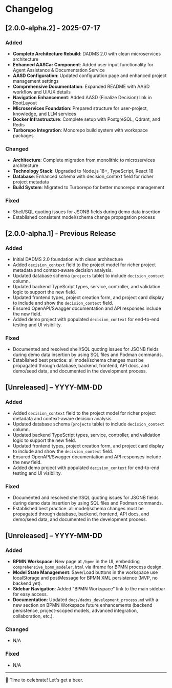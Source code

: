 # Changelog

## [2.0.0-alpha.2] - 2025-07-17

### Added
- **Complete Architecture Rebuild**: DADMS 2.0 with clean microservices architecture
- **Enhanced AASCar Component**: Added user input functionality for Agent Assistance & Documentation Service
- **AASD Configuration**: Updated configuration page and enhanced project management settings
- **Comprehensive Documentation**: Expanded README with AASD workflow and UI/UX details
- **Navigation Enhancement**: Added AASD (Finalize Decision) link in RootLayout
- **Microservices Foundation**: Prepared structure for user-project, knowledge, and LLM services
- **Docker Infrastructure**: Complete setup with PostgreSQL, Qdrant, and Redis
- **Turborepo Integration**: Monorepo build system with workspace packages

### Changed
- **Architecture**: Complete migration from monolithic to microservices architecture
- **Technology Stack**: Upgraded to Node.js 18+, TypeScript, React 18
- **Database**: Enhanced schema with decision_context field for richer project metadata
- **Build System**: Migrated to Turborepo for better monorepo management

### Fixed
- Shell/SQL quoting issues for JSONB fields during demo data insertion
- Established consistent model/schema change propagation process

## [2.0.0-alpha.1] - Previous Release
### Added
- Initial DADMS 2.0 foundation with clean architecture
- Added `decision_context` field to the project model for richer project metadata and context-aware decision analysis.
- Updated database schema (`projects` table) to include `decision_context` column.
- Updated backend TypeScript types, service, controller, and validation logic to support the new field.
- Updated frontend types, project creation form, and project card display to include and show the `decision_context` field.
- Ensured OpenAPI/Swagger documentation and API responses include the new field.
- Added demo project with populated `decision_context` for end-to-end testing and UI visibility.

### Fixed
- Documented and resolved shell/SQL quoting issues for JSONB fields during demo data insertion by using SQL files and Podman commands.
- Established best practice: all model/schema changes must be propagated through database, backend, frontend, API docs, and demo/seed data, and documented in the development process.

## [Unreleased] – YYYY-MM-DD
### Added
- Added `decision_context` field to the project model for richer project metadata and context-aware decision analysis.
- Updated database schema (`projects` table) to include `decision_context` column.
- Updated backend TypeScript types, service, controller, and validation logic to support the new field.
- Updated frontend types, project creation form, and project card display to include and show the `decision_context` field.
- Ensured OpenAPI/Swagger documentation and API responses include the new field.
- Added demo project with populated `decision_context` for end-to-end testing and UI visibility.

### Fixed
- Documented and resolved shell/SQL quoting issues for JSONB fields during demo data insertion by using SQL files and Podman commands.
- Established best practice: all model/schema changes must be propagated through database, backend, frontend, API docs, and demo/seed data, and documented in the development process.

## [Unreleased] – YYYY-MM-DD

### Added
- **BPMN Workspace**: New page at `/bpmn` in the UI, embedding `comprehensive_bpmn_modeler.html` via iframe for BPMN process design.
- **Model State Management**: Save/Load buttons in the workspace use localStorage and postMessage for BPMN XML persistence (MVP, no backend yet).
- **Sidebar Navigation**: Added "BPMN Workspace" link to the main sidebar for easy access.
- **Documentation**: Updated `docs/dadms_development_process.md` with a new section on BPMN Workspace future enhancements (backend persistence, project-scoped models, advanced integration, collaboration, etc.).

### Changed
- N/A

### Fixed
- N/A

---

🍻 Time to celebrate! Let's get a beer. 
